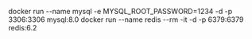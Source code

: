 docker run --name mysql -e MYSQL_ROOT_PASSWORD=1234 -d -p 3306:3306 mysql:8.0
docker run --name redis --rm -it -d -p 6379:6379 redis:6.2